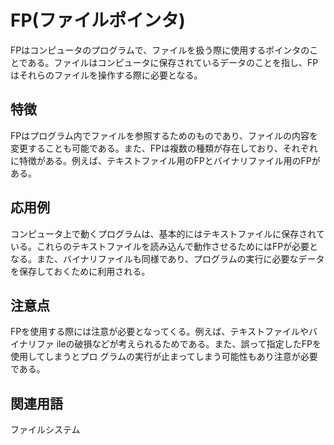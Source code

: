 

# FP(ファイルポインタ)
FPはコンピュータのプログラムで、ファイルを扱う際に使用するポインタのことである。ファイルはコンピュータに保存されているデータのことを指し、FPはそれらのファイルを操作する際に必要となる。

## 特徴
FPはプログラム内でファイルを参照するためのものであり、ファイルの内容を変更することも可能である。また、FPは複数の種類が存在しており、それぞれに特徴がある。例えば、テキストファイル用のFPとバイナリファイル用のFPがある。

## 応用例
コンピュータ上で動くプログラムは、基本的にはテキストファイルに保存されている。これらのテキストファイルを読み込んで動作させるためにはFPが必要となる。また、バイナリファイルも同様であり、プログラムの実行に必要なデータを保存しておくために利用される。

## 注意点
 FPを使用する際には注意が必要となってくる。例えば、テキストファイルやバイナリファ  ileの破損などが考えられるためである。また、誤って指定したFPを使用してしまうとプロ グラムの実行が止まってしまう可能性もあり注意が必要である。
 
 ## 関連用語
 ファイルシステム